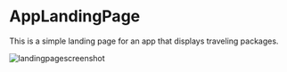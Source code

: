 # AppLandingPage

This is a simple landing page for an app that displays traveling packages.

![landingpagescreenshot](https://cloud.githubusercontent.com/assets/26467304/26525104/9a58d8fc-431a-11e7-981c-947beba7b706.PNG)
